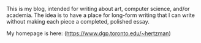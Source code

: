 This is my blog, intended for writing about art, computer science, and/or academia. The idea is to have a place for long-form writing that I can write without making each piece a completed, polished essay.

My homepage is here: (https://www.dgp.toronto.edu/~hertzman)

